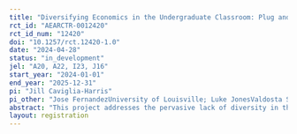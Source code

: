 ```yaml
---
title: "Diversifying Economics in the Undergraduate Classroom: Plug and Play Video Modules with Diverse Role Models, Relevant Research, and Active Learning"
rct_id: "AEARCTR-0012420"
rct_id_num: "12420"
doi: "10.1257/rct.12420-1.0"
date: "2024-04-28"
status: "in_development"
jel: "A20, A22, I23, J16"
start_year: "2024-01-01"
end_year: "2025-12-31"
pi: "Jill Caviglia-Harris"
pi_other: "Jose FernandezUniversity of Louisville; Luke JonesValdosta State University; Sarah JacobsonWilliams College; Kim HolderUniversity of West Georgia; Jimena GonzalezManhattan College"
abstract: "This project addresses the pervasive lack of diversity in the field of economics, which hinders the development of inclusive policies and perpetuates outdated teaching practices. Despite advancements in diversity within other STEM disciplines, economics struggles to attract and retain a diverse student body, resulting in antiquated methods and a faculty composition that lags behind other academic fields. This research initiative proposes a scalable intervention focused on enhancing gender and racial diversity in economics by developing a series of videos and accompanying curricular materials. These resources aim to introduce diverse role models, relevant research, and active learning strategies into undergraduate economics classrooms. Targeting principles of economics courses, the project seeks to broaden perceptions of economists and their studies, foster a sense of belonging among students, and increase the likelihood of retention for women and historically excluded groups in the economics profession. The intervention comprises "plug and play" modules, featuring professionally produced videos and evidence-based curricular materials, designed to expose students to exciting and relevant topics in diverse economists' research. The hypothesis is that these modules will positively influence perceptions about economics, enhance students' sense of belonging and self-efficacy, and improve learning outcomes, persistence, and retention among diverse students in economics. This project contributes to the literature on diversity in education by addressing gaps in existing mentoring and profession-climate improvement programs, targeting an earlier stage in the educational pipeline, and providing instructors with easily implementable tools for interactive teaching in economics."
layout: registration
---
```


